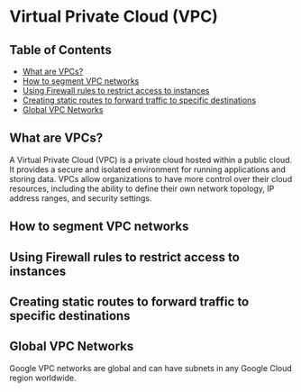 # Virtual Private Cloud (VPC)

## Table of Contents

- [What are VPCs?](#what-are-vpcs)
- [How to segment VPC networks](#how-to-segment-vpc-networks)
- [Using Firewall rules to restrict access to instances](#using-firewall-rules-to-restrict-access-to-instances)
- [Creating static routes to forward traffic to specific destinations](#creating-static-routes-to-forward-traffic-to-specific-destinations)
- [Global VPC Networks](#global-vpc-networks)

## What are VPCs?

A Virtual Private Cloud (VPC) is a private cloud hosted within a public cloud. It provides a secure and isolated environment for running applications and storing data. VPCs allow organizations to have more control over their cloud resources, including the ability to define their own network topology, IP address ranges, and security settings.

## How to segment VPC networks

## Using Firewall rules to restrict access to instances

## Creating static routes to forward traffic to specific destinations

## Global VPC Networks

Google VPC networks are global and can have subnets in any Google Cloud region worldwide.
